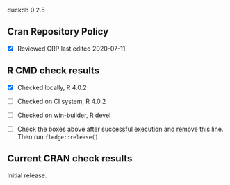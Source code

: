 duckdb 0.2.5

## Cran Repository Policy

- [x] Reviewed CRP last edited 2020-07-11.

## R CMD check results

- [x] Checked locally, R 4.0.2
- [ ] Checked on CI system, R 4.0.2
- [ ] Checked on win-builder, R devel

- [ ] Check the boxes above after successful execution and remove this line. Then run `fledge::release()`.

## Current CRAN check results

Initial release.
